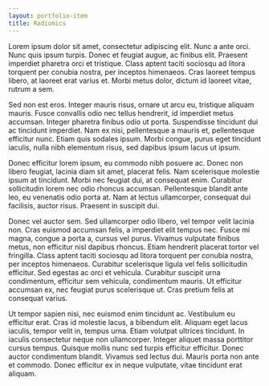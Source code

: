 ```yaml
---
layout: portfolio-item
title: Radiomics
---
```

Lorem ipsum dolor sit amet, consectetur adipiscing elit. Nunc a ante orci.
Nunc quis ipsum turpis. Donec et feugiat augue, ac finibus elit. Praesent
imperdiet pharetra orci et tristique. Class aptent taciti sociosqu ad litora
torquent per conubia nostra, per inceptos himenaeos. Cras laoreet tempus
libero, at laoreet erat varius et. Morbi metus dolor, dictum id laoreet vitae,
rutrum a sem.

Sed non est eros. Integer mauris risus, ornare ut arcu eu, tristique aliquam
mauris. Fusce convallis odio nec tellus hendrerit, id imperdiet metus accumsan.
Integer pharetra finibus odio ut porta. Suspendisse tincidunt dui ac tincidunt
imperdiet. Nam ex nisi, pellentesque a mauris et, pellentesque efficitur
nunc. Etiam quis sodales ipsum. Morbi congue, purus eget tincidunt iaculis,
nulla nibh elementum risus, sed dapibus ipsum lacus ut ipsum.

Donec efficitur lorem ipsum, eu commodo nibh posuere ac. Donec non libero
feugiat, lacinia diam sit amet, placerat felis. Nam scelerisque molestie
ipsum at tincidunt. Morbi nec feugiat dui, at consequat enim. Curabitur sollicitudin
lorem nec odio rhoncus accumsan. Pellentesque blandit ante leo, eu venenatis
odio porta at. Nam at lectus ullamcorper, consequat dui facilisis, auctor
risus. Praesent in suscipit dui.

Donec vel auctor sem. Sed ullamcorper odio libero, vel tempor velit lacinia
non. Cras euismod accumsan felis, a imperdiet elit tempus nec. Fusce mi magna,
congue a porta a, cursus vel purus. Vivamus vulputate finibus metus, non
efficitur nisl dapibus rhoncus. Etiam hendrerit placerat tortor vel fringilla.
Class aptent taciti sociosqu ad litora torquent per conubia nostra, per inceptos
himenaeos. Curabitur scelerisque ligula vel felis sollicitudin efficitur.
Sed egestas ac orci et vehicula. Curabitur suscipit urna condimentum, efficitur
sem vehicula, condimentum mauris. Ut efficitur accumsan ex, nec feugiat purus
scelerisque ut. Cras pretium felis at consequat varius.

Ut tempor sapien nisi, nec euismod enim tincidunt ac. Vestibulum eu efficitur
erat. Cras id molestie lacus, a bibendum elit. Aliquam eget lacus iaculis,
tempor velit in, tempus urna. Etiam volutpat ultrices tincidunt. In iaculis
consectetur neque non ullamcorper. Integer aliquet massa porttitor cursus
tempus. Quisque mollis nunc sed turpis efficitur efficitur. Donec auctor
condimentum blandit. Vivamus sed lectus dui. Mauris porta non ante et commodo.
Donec efficitur ex in neque vulputate, vitae tincidunt erat aliquam.
